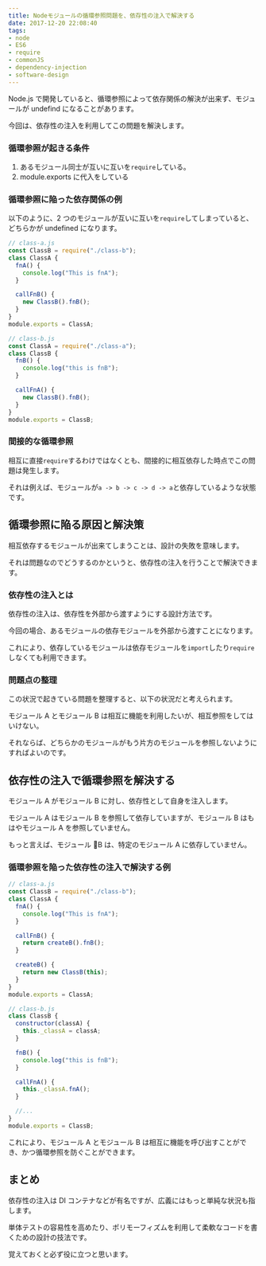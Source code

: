 ```yaml
---
title: Nodeモジュールの循環参照問題を、依存性の注入で解決する
date: 2017-12-20 22:08:40
tags:
- node
- ES6
- require
- commonJS
- dependency-injection
- software-design
---
```


Node.js で開発していると、循環参照によって依存関係の解決が出来ず、モジュールが undefind になることがあります。

今回は、依存性の注入を利用してこの問題を解決します。

### 循環参照が起きる条件

1.  あるモジュール同士が互いに互いを`require`している。
2.  module.exports に代入をしている

### 循環参照に陥った依存関係の例

以下のように、2 つのモジュールが互いに互いを`require`してしまっていると、どちらかが undefined になります。

```javascript
// class-a.js
const ClassB = require("./class-b");
class ClassA {
  fnA() {
    console.log("This is fnA");
  }

  callFnB() {
    new ClassB().fnB();
  }
}
module.exports = ClassA;

// class-b.js
const ClassA = require("./class-a");
class ClassB {
  fnB() {
    console.log("this is fnB");
  }

  callFnA() {
    new ClassB().fnB();
  }
}
module.exports = ClassB;
```

### 間接的な循環参照

相互に直接`require`するわけではなくとも、間接的に相互依存した時点でこの問題は発生します。

それは例えば、モジュールが`a -> b -> c -> d -> a`と依存しているような状態です。

## 循環参照に陥る原因と解決策

相互依存するモジュールが出来てしまうことは、設計の失敗を意味します。

それは問題なのでどうするのかというと、依存性の注入を行うことで解決できます。

### 依存性の注入とは

依存性の注入は、依存性を外部から渡すようにする設計方法です。

今回の場合、あるモジュールの依存モジュールを外部から渡すことになります。

これにより、依存しているモジュールは依存モジュールを`import`したり`require`しなくても利用できます。

### 問題点の整理

この状況で起きている問題を整理すると、以下の状況だと考えられます。

モジュール A とモジュール B は相互に機能を利用したいが、相互参照をしてはいけない。

それならば、どちらかのモジュールがもう片方のモジュールを参照しないようにすればよいのです。

## 依存性の注入で循環参照を解決する

モジュール A がモジュール B に対し、依存性として自身を注入します。

モジュール A はモジュール B を参照して依存していますが、モジュール B はもはやモジュール A を参照していません。

もっと言えば、モジュール B は、特定のモジュール A に依存していません。

### 循環参照を陥った依存性の注入で解決する例

```javascript
// class-a.js
const ClassB = require("./class-b");
class ClassA {
  fnA() {
    console.log("This is fnA");
  }

  callFnB() {
    return createB().fnB();
  }

  createB() {
    return new ClassB(this);
  }
}
module.exports = ClassA;

// class-b.js
class ClassB {
  constructor(classA) {
    this._classA = classA;
  }

  fnB() {
    console.log("this is fnB");
  }

  callFnA() {
    this._classA.fnA();
  }

  //...
}
module.exports = ClassB;
```

これにより、モジュール A とモジュール B は相互に機能を呼び出すことができ、かつ循環参照を防ぐことができます。

## まとめ

依存性の注入は DI コンテナなどが有名ですが、広義にはもっと単純な状況も指します。

単体テストの容易性を高めたり、ポリモーフィズムを利用して柔軟なコードを書くための設計の技法です。

覚えておくと必ず役に立つと思います。
